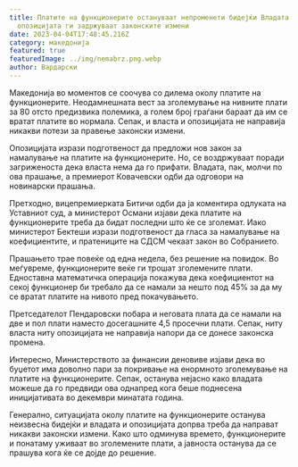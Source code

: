 ```yaml
---
title: Платите на функционерите остануваат непроменети бидејќи Владата и
  опозицијата ги задржуваат законските измени
date: 2023-04-04T17:48:45.216Z
category: македонија
featured: true
featuredImage: ../img/nemabrz.png.webp
author: Вардарски
---
```


Македонија во моментов се соочува со дилема околу платите на функционерите. Неодамнешната вест за зголемување на нивните плати за 80 отсто предизвика полемика, а голем број граѓани бараат да им се вратат платите во нормала. Сепак, и власта и опозицијата не направија никакви потези за правење законски измени.

Опозицијата изрази подготвеност да предложи нов закон за намалување на платите на функционерите. Но, се воздржуваат поради загриженоста дека власта нема да го прифати. Владата, пак, молчи по ова прашање, а премиерот Ковачевски одби да одговори на новинарски прашања.

Претходно, вицепремиерката Битичи одби да ја коментира одлуката на Уставниот суд, а министерот Османи изјави дека платите на функционерите треба да бидат последни што ќе се зголемат. Иако министерот Бектеши изрази подготвеност да гласа за намалување на коефициентите, и пратениците на СДСМ чекаат закон во Собранието.

Прашањето трае повеќе од една недела, без решение на повидок. Во меѓувреме, функционерите веќе ги трошат зголемените плати. Едноставна математичка операција покажува дека коефициентот на секој функционер би требало да се намали за нешто под 45% за да му се вратат платите на нивото пред покачувањето.

Претседателот Пендаровски побара и неговата плата да се намали на две и пол плати наместо досегашните 4,5 просечни плати. Сепак, ниту власта ниту опозицијата не направија напори да се донесе законска промена.

Интересно, Министерството за финансии деновиве изјави дека во буџетот има доволно пари за покривање на енормното зголемување на платите на функционерите. Сепак, останува нејасно како владата можеше да го предвиди ова однапред кога беше поднесена иницијативата во декември минатата година.

Генерално, ситуацијата околу платите на функционерите останува неизвесна бидејќи и владата и опозицијата допрва треба да направат никакви законски измени. Како што одминува времето, функционерите и понатаму уживаат во зголемените плати, а јавноста останува да се прашува кога ќе се дојде до решение.
